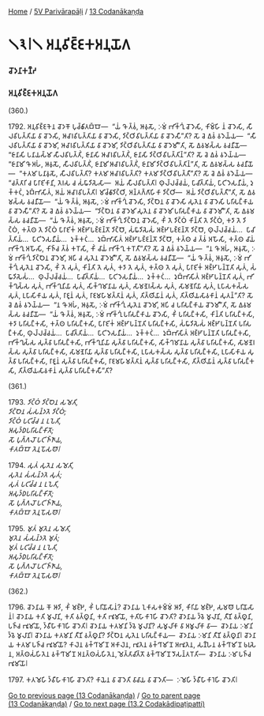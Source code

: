 
[Home](/) / [5V Parivārapāḷi](../../5V.md) / [13 Codanākaṇḍa](../13.md)

# 𑁧𑁩𑁇𑁧 𑀅𑀦𑀼𑀯𑀺𑀚𑁆𑀚𑀓𑀅𑀦𑀼𑀬𑁄𑀕

### 𑀘𑁄𑀤𑀦𑀸𑀓𑀡𑁆𑀟

### 𑀅𑀦𑀼𑀯𑀺𑀚𑁆𑀚𑀓𑀅𑀦𑀼𑀬𑁄𑀕

(360.)

1792\. 𑀅𑀦𑀼𑀯𑀺𑀚𑁆𑀚𑀓𑁂𑀦 𑀘𑁄𑀤𑀓𑁄 𑀧𑀼𑀘𑁆𑀙𑀺𑀢𑀩𑁆𑀩𑁄—  “𑀬𑀁 𑀔𑁄 𑀢𑁆𑀯𑀁, 𑀆𑀯𑀼𑀲𑁄, 𑀇𑀫𑀁 𑀪𑀺𑀓𑁆𑀔𑀼𑀁 𑀘𑁄𑀤𑁂𑀲𑀺, 𑀓𑀺𑀫𑁆𑀳𑀺 𑀦𑀁 𑀘𑁄𑀤𑁂𑀲𑀺, 𑀲𑀻𑀮𑀯𑀺𑀧𑀢𑁆𑀢𑀺𑀬𑀸 𑀯𑀸 𑀘𑁄𑀤𑁂𑀲𑀺, 𑀆𑀘𑀸𑀭𑀯𑀺𑀧𑀢𑁆𑀢𑀺𑀬𑀸 𑀯𑀸 𑀘𑁄𑀤𑁂𑀲𑀺, 𑀤𑀺𑀝𑁆𑀞𑀺𑀯𑀺𑀧𑀢𑁆𑀢𑀺𑀬𑀸 𑀯𑀸 𑀘𑁄𑀤𑁂𑀲𑀻”𑀢𑀺? 𑀲𑁄 𑀘𑁂 𑀏𑀯𑀁 𑀯𑀤𑁂𑀬𑁆𑀬—  “𑀲𑀻𑀮𑀯𑀺𑀧𑀢𑁆𑀢𑀺𑀬𑀸 𑀯𑀸 𑀘𑁄𑀤𑁂𑀫𑀺, 𑀆𑀘𑀸𑀭𑀯𑀺𑀧𑀢𑁆𑀢𑀺𑀬𑀸 𑀯𑀸 𑀘𑁄𑀤𑁂𑀫𑀺, 𑀤𑀺𑀝𑁆𑀞𑀺𑀯𑀺𑀧𑀢𑁆𑀢𑀺𑀬𑀸 𑀯𑀸 𑀘𑁄𑀤𑁂𑀫𑀻”𑀢𑀺, 𑀲𑁄 𑀏𑀯𑀫𑀲𑁆𑀲 𑀯𑀘𑀦𑀻𑀬𑁄—  “𑀚𑀸𑀦𑀸𑀲𑀺 𑀧𑀦𑀸𑀬𑀲𑁆𑀫𑀸 𑀲𑀻𑀮𑀯𑀺𑀧𑀢𑁆𑀢𑀺𑀁, 𑀚𑀸𑀦𑀸𑀲𑀺 𑀆𑀘𑀸𑀭𑀯𑀺𑀧𑀢𑁆𑀢𑀺𑀁, 𑀚𑀸𑀦𑀸𑀲𑀺 𑀤𑀺𑀝𑁆𑀞𑀺𑀯𑀺𑀧𑀢𑁆𑀢𑀺𑀦𑁆”𑀢𑀺? 𑀲𑁄 𑀘𑁂 𑀏𑀯𑀁 𑀯𑀤𑁂𑀬𑁆𑀬—  “𑀚𑀸𑀦𑀸𑀫𑀺 𑀔𑁄 𑀅𑀳𑀁, 𑀆𑀯𑀼𑀲𑁄, 𑀲𑀻𑀮𑀯𑀺𑀧𑀢𑁆𑀢𑀺𑀁, 𑀚𑀸𑀦𑀸𑀫𑀺 𑀆𑀘𑀸𑀭𑀯𑀺𑀧𑀢𑁆𑀢𑀺𑀁, 𑀚𑀸𑀦𑀸𑀫𑀺 𑀤𑀺𑀝𑁆𑀞𑀺𑀯𑀺𑀧𑀢𑁆𑀢𑀺𑀦𑁆”𑀢𑀺, 𑀲𑁄 𑀏𑀯𑀫𑀲𑁆𑀲 𑀯𑀘𑀦𑀻𑀬𑁄—  “𑀓𑀢𑀫𑀸 𑀧𑀦𑀸𑀯𑀼𑀲𑁄, 𑀲𑀻𑀮𑀯𑀺𑀧𑀢𑁆𑀢𑀺? 𑀓𑀢𑀫𑀸 𑀆𑀘𑀸𑀭𑀯𑀺𑀧𑀢𑁆𑀢𑀺? 𑀓𑀢𑀫𑀸 𑀤𑀺𑀝𑁆𑀞𑀺𑀯𑀺𑀧𑀢𑁆𑀢𑀻”𑀢𑀺? 𑀲𑁄 𑀘𑁂 𑀏𑀯𑀁 𑀯𑀤𑁂𑀬𑁆𑀬—  “𑀘𑀢𑁆𑀢𑀸𑀭𑀺 𑀘 𑀧𑀸𑀭𑀸𑀚𑀺𑀓𑀸𑀦𑀺, 𑀢𑁂𑀭𑀲 𑀘 𑀲𑀁𑀖𑀸𑀤𑀺𑀲𑁂𑀲𑀸—  𑀅𑀬𑀁 𑀲𑀻𑀮𑀯𑀺𑀧𑀢𑁆𑀢𑀺𑁇 𑀣𑀼𑀮𑁆𑀮𑀘𑁆𑀘𑀬𑀁, 𑀧𑀸𑀘𑀺𑀢𑁆𑀢𑀺𑀬𑀁, 𑀧𑀸𑀝𑀺𑀤𑁂𑀲𑀦𑀻𑀬𑀁, 𑀤𑀼𑀓𑁆𑀓𑀝𑀁, 𑀤𑀼𑀩𑁆𑀪𑀸𑀲𑀺𑀢𑀁, 𑀅𑀬𑀁 𑀆𑀘𑀸𑀭𑀯𑀺𑀧𑀢𑁆𑀢𑀺𑁇 𑀫𑀺𑀘𑁆𑀙𑀸𑀤𑀺𑀝𑁆𑀞𑀺, 𑀅𑀦𑁆𑀢𑀕𑁆𑀕𑀸𑀳𑀺𑀓𑀸 𑀤𑀺𑀝𑁆𑀞𑀺—  𑀅𑀬𑀁 𑀤𑀺𑀝𑁆𑀞𑀺𑀯𑀺𑀧𑀢𑁆𑀢𑀻”𑀢𑀺, 𑀲𑁄 𑀏𑀯𑀫𑀲𑁆𑀲 𑀯𑀘𑀦𑀻𑀬𑁄—  “𑀬𑀁 𑀔𑁄 𑀢𑁆𑀯𑀁, 𑀆𑀯𑀼𑀲𑁄, 𑀇𑀫𑀁 𑀪𑀺𑀓𑁆𑀔𑀼𑀁 𑀘𑁄𑀤𑁂𑀲𑀺, 𑀤𑀺𑀝𑁆𑀞𑁂𑀦 𑀯𑀸 𑀘𑁄𑀤𑁂𑀲𑀺 𑀲𑀼𑀢𑁂𑀦 𑀯𑀸 𑀘𑁄𑀤𑁂𑀲𑀺 𑀧𑀭𑀺𑀲𑀗𑁆𑀓𑀸𑀬 𑀯𑀸 𑀘𑁄𑀤𑁂𑀲𑀻”𑀢𑀺? 𑀲𑁄 𑀘𑁂 𑀏𑀯𑀁 𑀯𑀤𑁂𑀬𑁆𑀬—  “𑀤𑀺𑀝𑁆𑀞𑁂𑀦 𑀯𑀸 𑀘𑁄𑀤𑁂𑀫𑀺 𑀲𑀼𑀢𑁂𑀦 𑀯𑀸 𑀘𑁄𑀤𑁂𑀫𑀺 𑀧𑀭𑀺𑀲𑀗𑁆𑀓𑀸𑀬 𑀯𑀸 𑀘𑁄𑀤𑁂𑀫𑀻”𑀢𑀺, 𑀲𑁄 𑀏𑀯𑀫𑀲𑁆𑀲 𑀯𑀘𑀦𑀻𑀬𑁄—  “𑀬𑀁 𑀔𑁄 𑀢𑁆𑀯𑀁, 𑀆𑀯𑀼𑀲𑁄, 𑀇𑀫𑀁 𑀪𑀺𑀓𑁆𑀔𑀼𑀁 𑀤𑀺𑀝𑁆𑀞𑁂𑀦 𑀘𑁄𑀤𑁂𑀲𑀺, 𑀓𑀺𑀁 𑀢𑁂 𑀤𑀺𑀝𑁆𑀞𑀁 𑀓𑀺𑀦𑁆𑀢𑀺 𑀢𑁂 𑀤𑀺𑀝𑁆𑀞𑀁, 𑀓𑀤𑀸 𑀢𑁂 𑀤𑀺𑀝𑁆𑀞𑀁, 𑀓𑀢𑁆𑀣 𑀢𑁂 𑀤𑀺𑀝𑁆𑀞𑀁 𑀧𑀸𑀭𑀸𑀚𑀺𑀓𑀁 𑀅𑀚𑁆𑀛𑀸𑀧𑀚𑁆𑀚𑀦𑁆𑀢𑁄 𑀤𑀺𑀝𑁆𑀞𑁄, 𑀲𑀁𑀖𑀸𑀤𑀺𑀲𑁂𑀲𑀁 𑀅𑀚𑁆𑀛𑀸𑀧𑀚𑁆𑀚𑀦𑁆𑀢𑁄 𑀤𑀺𑀝𑁆𑀞𑁄, 𑀣𑀼𑀮𑁆𑀮𑀘𑁆𑀘𑀬𑀁…  𑀧𑀸𑀘𑀺𑀢𑁆𑀢𑀺𑀬𑀁…  𑀧𑀸𑀝𑀺𑀤𑁂𑀲𑀦𑀻𑀬𑀁…  𑀤𑀼𑀓𑁆𑀓𑀝𑀁…  𑀤𑀼𑀩𑁆𑀪𑀸𑀲𑀺𑀢𑀁 𑀅𑀚𑁆𑀛𑀸𑀧𑀚𑁆𑀚𑀦𑁆𑀢𑁄 𑀤𑀺𑀝𑁆𑀞𑁄, 𑀓𑀢𑁆𑀣 𑀘 𑀢𑁆𑀯𑀁 𑀅𑀳𑁄𑀲𑀺, 𑀓𑀢𑁆𑀣 𑀘𑀸𑀬𑀁 𑀪𑀺𑀓𑁆𑀔𑀼 𑀅𑀳𑁄𑀲𑀺, 𑀓𑀺𑀜𑁆𑀘 𑀢𑁆𑀯𑀁 𑀓𑀭𑁄𑀲𑀺, 𑀓𑀺𑀁 𑀘𑀸𑀬𑀁 𑀪𑀺𑀓𑁆𑀔𑀼 𑀓𑀭𑁄𑀢𑀻”𑀢𑀺? 𑀲𑁄 𑀘𑁂 𑀏𑀯𑀁 𑀯𑀤𑁂𑀬𑁆𑀬—  “𑀦 𑀔𑁄 𑀅𑀳𑀁, 𑀆𑀯𑀼𑀲𑁄, 𑀇𑀫𑀁 𑀪𑀺𑀓𑁆𑀔𑀼𑀁 𑀤𑀺𑀝𑁆𑀞𑁂𑀦 𑀘𑁄𑀤𑁂𑀫𑀺, 𑀅𑀧𑀺 𑀘 𑀲𑀼𑀢𑁂𑀦 𑀘𑁄𑀤𑁂𑀫𑀻”𑀢𑀺, 𑀲𑁄 𑀏𑀯𑀫𑀲𑁆𑀲 𑀯𑀘𑀦𑀻𑀬𑁄—  “𑀬𑀁 𑀔𑁄 𑀢𑁆𑀯𑀁, 𑀆𑀯𑀼𑀲𑁄, 𑀇𑀫𑀁 𑀪𑀺𑀓𑁆𑀔𑀼𑀁 𑀲𑀼𑀢𑁂𑀦 𑀘𑁄𑀤𑁂𑀲𑀺, 𑀓𑀺𑀁 𑀢𑁂 𑀲𑀼𑀢𑀁, 𑀓𑀺𑀦𑁆𑀢𑀺 𑀢𑁂 𑀲𑀼𑀢𑀁, 𑀓𑀤𑀸 𑀢𑁂 𑀲𑀼𑀢𑀁, 𑀓𑀢𑁆𑀣 𑀢𑁂 𑀲𑀼𑀢𑀁, 𑀧𑀸𑀭𑀸𑀚𑀺𑀓𑀁 𑀅𑀚𑁆𑀛𑀸𑀧𑀦𑁆𑀦𑁄𑀢𑀺 𑀲𑀼𑀢𑀁, 𑀲𑀁𑀖𑀸𑀤𑀺𑀲𑁂𑀲𑀁…  𑀣𑀼𑀮𑁆𑀮𑀘𑁆𑀘𑀬𑀁…  𑀧𑀸𑀘𑀺𑀢𑁆𑀢𑀺𑀬𑀁…  𑀧𑀸𑀝𑀺𑀤𑁂𑀲𑀦𑀻𑀬𑀁…  𑀤𑀼𑀓𑁆𑀓𑀝𑀁…  𑀤𑀼𑀩𑁆𑀪𑀸𑀲𑀺𑀢𑀁 𑀅𑀚𑁆𑀛𑀸𑀧𑀦𑁆𑀦𑁄𑀢𑀺 𑀲𑀼𑀢𑀁, 𑀪𑀺𑀓𑁆𑀔𑀼𑀲𑁆𑀲 𑀲𑀼𑀢𑀁, 𑀪𑀺𑀓𑁆𑀔𑀼𑀦𑀺𑀬𑀸 𑀲𑀼𑀢𑀁, 𑀲𑀺𑀓𑁆𑀔𑀫𑀸𑀦𑀸𑀬 𑀲𑀼𑀢𑀁, 𑀲𑀸𑀫𑀡𑁂𑀭𑀲𑁆𑀲 𑀲𑀼𑀢𑀁, 𑀲𑀸𑀫𑀡𑁂𑀭𑀺𑀬𑀸 𑀲𑀼𑀢𑀁, 𑀉𑀧𑀸𑀲𑀓𑀲𑁆𑀲 𑀲𑀼𑀢𑀁, 𑀉𑀧𑀸𑀲𑀺𑀓𑀸𑀬 𑀲𑀼𑀢𑀁, 𑀭𑀸𑀚𑀽𑀦𑀁 𑀲𑀼𑀢𑀁, 𑀭𑀸𑀚𑀫𑀳𑀸𑀫𑀢𑁆𑀢𑀸𑀦𑀁 𑀲𑀼𑀢𑀁, 𑀢𑀺𑀢𑁆𑀣𑀺𑀬𑀸𑀦𑀁 𑀲𑀼𑀢𑀁, 𑀢𑀺𑀢𑁆𑀣𑀺𑀬𑀲𑀸𑀯𑀓𑀸𑀦𑀁 𑀲𑀼𑀢𑀦𑁆”𑀢𑀺? 𑀲𑁄 𑀘𑁂 𑀏𑀯𑀁 𑀯𑀤𑁂𑀬𑁆𑀬—  “𑀦 𑀔𑁄 𑀅𑀳𑀁, 𑀆𑀯𑀼𑀲𑁄, 𑀇𑀫𑀁 𑀪𑀺𑀓𑁆𑀔𑀼𑀁 𑀲𑀼𑀢𑁂𑀦 𑀘𑁄𑀤𑁂𑀫𑀺, 𑀅𑀧𑀺 𑀘 𑀧𑀭𑀺𑀲𑀗𑁆𑀓𑀸𑀬 𑀘𑁄𑀤𑁂𑀫𑀻”𑀢𑀺, 𑀲𑁄 𑀏𑀯𑀫𑀲𑁆𑀲 𑀯𑀘𑀦𑀻𑀬𑁄—  “𑀬𑀁 𑀔𑁄 𑀢𑁆𑀯𑀁, 𑀆𑀯𑀼𑀲𑁄, 𑀇𑀫𑀁 𑀪𑀺𑀓𑁆𑀔𑀼𑀁 𑀧𑀭𑀺𑀲𑀗𑁆𑀓𑀸𑀬 𑀘𑁄𑀤𑁂𑀲𑀺, 𑀓𑀺𑀁 𑀧𑀭𑀺𑀲𑀗𑁆𑀓𑀲𑀺, 𑀓𑀺𑀦𑁆𑀢𑀺 𑀧𑀭𑀺𑀲𑀗𑁆𑀓𑀲𑀺, 𑀓𑀤𑀸 𑀧𑀭𑀺𑀲𑀗𑁆𑀓𑀲𑀺, 𑀓𑀢𑁆𑀣 𑀧𑀭𑀺𑀲𑀗𑁆𑀓𑀲𑀺, 𑀧𑀸𑀭𑀸𑀚𑀺𑀓𑀁 𑀅𑀚𑁆𑀛𑀸𑀧𑀦𑁆𑀦𑁄𑀢𑀺 𑀧𑀭𑀺𑀲𑀗𑁆𑀓𑀲𑀺, 𑀲𑀁𑀖𑀸𑀤𑀺𑀲𑁂𑀲𑀁 𑀅𑀚𑁆𑀛𑀸𑀧𑀦𑁆𑀦𑁄𑀢𑀺 𑀧𑀭𑀺𑀲𑀗𑁆𑀓𑀲𑀺, 𑀣𑀼𑀮𑁆𑀮𑀘𑁆𑀘𑀬𑀁…  𑀧𑀸𑀘𑀺𑀢𑁆𑀢𑀺𑀬𑀁…  𑀧𑀸𑀝𑀺𑀤𑁂𑀲𑀦𑀻𑀬𑀁…  𑀤𑀼𑀓𑁆𑀓𑀝𑀁…  𑀤𑀼𑀩𑁆𑀪𑀸𑀲𑀺𑀢𑀁 𑀅𑀚𑁆𑀛𑀸𑀧𑀦𑁆𑀦𑁄𑀢𑀺 𑀧𑀭𑀺𑀲𑀗𑁆𑀓𑀲𑀺, 𑀪𑀺𑀓𑁆𑀔𑀼𑀲𑁆𑀲 𑀲𑀼𑀢𑁆𑀯𑀸 𑀧𑀭𑀺𑀲𑀗𑁆𑀓𑀲𑀺, 𑀪𑀺𑀓𑁆𑀔𑀼𑀦𑀺𑀬𑀸 𑀲𑀼𑀢𑁆𑀯𑀸 𑀧𑀭𑀺𑀲𑀗𑁆𑀓𑀲𑀺, 𑀲𑀺𑀓𑁆𑀔𑀫𑀸𑀦𑀸𑀬 𑀲𑀼𑀢𑁆𑀯𑀸 𑀧𑀭𑀺𑀲𑀗𑁆𑀓𑀲𑀺, 𑀲𑀸𑀫𑀡𑁂𑀭𑀲𑁆𑀲 𑀲𑀼𑀢𑁆𑀯𑀸 𑀧𑀭𑀺𑀲𑀗𑁆𑀓𑀲𑀺, 𑀲𑀸𑀫𑀡𑁂𑀭𑀺𑀬𑀸 𑀲𑀼𑀢𑁆𑀯𑀸 𑀧𑀭𑀺𑀲𑀗𑁆𑀓𑀲𑀺, 𑀉𑀧𑀸𑀲𑀓𑀲𑁆𑀲 𑀲𑀼𑀢𑁆𑀯𑀸 𑀧𑀭𑀺𑀲𑀗𑁆𑀓𑀲𑀺, 𑀉𑀧𑀸𑀲𑀺𑀓𑀸𑀬 𑀲𑀼𑀢𑁆𑀯𑀸 𑀧𑀭𑀺𑀲𑀗𑁆𑀓𑀲𑀺, 𑀭𑀸𑀚𑀽𑀦𑀁 𑀲𑀼𑀢𑁆𑀯𑀸 𑀧𑀭𑀺𑀲𑀗𑁆𑀓𑀲𑀺, 𑀭𑀸𑀚𑀫𑀳𑀸𑀫𑀢𑁆𑀢𑀸𑀦𑀁 𑀲𑀼𑀢𑁆𑀯𑀸 𑀧𑀭𑀺𑀲𑀗𑁆𑀓𑀲𑀺, 𑀢𑀺𑀢𑁆𑀣𑀺𑀬𑀸𑀦𑀁 𑀲𑀼𑀢𑁆𑀯𑀸 𑀧𑀭𑀺𑀲𑀗𑁆𑀓𑀲𑀺, 𑀢𑀺𑀢𑁆𑀣𑀺𑀬𑀲𑀸𑀯𑀓𑀸𑀦𑀁 𑀲𑀼𑀢𑁆𑀯𑀸 𑀧𑀭𑀺𑀲𑀗𑁆𑀓𑀲𑀻”𑀢𑀺?

(361.)

1793\. _𑀤𑀺𑀝𑁆𑀞𑀁 𑀤𑀺𑀝𑁆𑀞𑁂𑀦 𑀲𑀫𑁂𑀢𑀺,_  
_𑀤𑀺𑀝𑁆𑀞𑁂𑀦 𑀲𑀁𑀲𑀦𑁆𑀤𑀢𑁂 𑀤𑀺𑀝𑁆𑀞𑀁;_  
_𑀤𑀺𑀝𑁆𑀞𑀁 𑀧𑀝𑀺𑀘𑁆𑀘 𑀦 𑀉𑀧𑁂𑀢𑀺,_  
_𑀅𑀲𑀼𑀤𑁆𑀥𑀧𑀭𑀺𑀲𑀗𑁆𑀓𑀺𑀢𑁄;_  
_𑀲𑁄 𑀧𑀼𑀕𑁆𑀕𑀮𑁄 𑀧𑀝𑀺𑀜𑁆𑀜𑀸𑀬,_  
_𑀓𑀸𑀢𑀩𑁆𑀩𑁄 𑀢𑁂𑀦𑀼𑀧𑁄𑀲𑀣𑁄𑁇_  


1794\. _𑀲𑀼𑀢𑀁 𑀲𑀼𑀢𑁂𑀦 𑀲𑀫𑁂𑀢𑀺,_  
_𑀲𑀼𑀢𑁂𑀦 𑀲𑀁𑀲𑀦𑁆𑀤𑀢𑁂 𑀲𑀼𑀢𑀁;_  
_𑀲𑀼𑀢𑀁 𑀧𑀝𑀺𑀘𑁆𑀘 𑀦 𑀉𑀧𑁂𑀢𑀺,_  
_𑀅𑀲𑀼𑀤𑁆𑀥𑀧𑀭𑀺𑀲𑀗𑁆𑀓𑀺𑀢𑁄;_  
_𑀲𑁄 𑀧𑀼𑀕𑁆𑀕𑀮𑁄 𑀧𑀝𑀺𑀜𑁆𑀜𑀸𑀬,_  
_𑀓𑀸𑀢𑀩𑁆𑀩𑁄 𑀢𑁂𑀦𑀼𑀧𑁄𑀲𑀣𑁄𑁇_  


1795\. _𑀫𑀼𑀢𑀁 𑀫𑀼𑀢𑁂𑀦 𑀲𑀫𑁂𑀢𑀺,_  
_𑀫𑀼𑀢𑁂𑀦 𑀲𑀁𑀲𑀦𑁆𑀤𑀢𑁂 𑀫𑀼𑀢𑀁;_  
_𑀫𑀼𑀢𑀁 𑀧𑀝𑀺𑀘𑁆𑀘 𑀦 𑀉𑀧𑁂𑀢𑀺,_  
_𑀅𑀲𑀼𑀤𑁆𑀥𑀧𑀭𑀺𑀲𑀗𑁆𑀓𑀺𑀢𑁄;_  
_𑀲𑁄 𑀧𑀼𑀕𑁆𑀕𑀮𑁄 𑀧𑀝𑀺𑀜𑁆𑀜𑀸𑀬,_  
_𑀓𑀸𑀢𑀩𑁆𑀩𑁄 𑀢𑁂𑀦𑀼𑀧𑁄𑀲𑀣𑁄𑁇_  


(362.)

1796\. 𑀘𑁄𑀤𑀦𑀸𑀬 𑀓𑁄 𑀆𑀤𑀺, 𑀓𑀺𑀁 𑀫𑀚𑁆𑀛𑁂, 𑀓𑀺𑀁 𑀧𑀭𑀺𑀬𑁄𑀲𑀸𑀦𑀁? 𑀘𑁄𑀤𑀦𑀸𑀬 𑀑𑀓𑀸𑀲𑀓𑀫𑁆𑀫𑀁 𑀆𑀤𑀺, 𑀓𑀺𑀭𑀺𑀬𑀸 𑀫𑀚𑁆𑀛𑁂, 𑀲𑀫𑀣𑁄 𑀧𑀭𑀺𑀬𑁄𑀲𑀸𑀦𑀁𑁇 𑀘𑁄𑀤𑀦𑀸𑀬 𑀓𑀢𑀺 𑀫𑀽𑀮𑀸𑀦𑀺, 𑀓𑀢𑀺 𑀯𑀢𑁆𑀣𑀽𑀦𑀺, 𑀓𑀢𑀺 𑀪𑀽𑀫𑀺𑀬𑁄, 𑀓𑀢𑀺𑀳𑀸𑀓𑀸𑀭𑁂𑀳𑀺 𑀘𑁄𑀤𑁂𑀢𑀺? 𑀘𑁄𑀤𑀦𑀸𑀬 𑀤𑁆𑀯𑁂 𑀫𑀽𑀮𑀸𑀦𑀺, 𑀢𑀻𑀡𑀺 𑀯𑀢𑁆𑀣𑀽𑀦𑀺, 𑀧𑀜𑁆𑀘 𑀪𑀽𑀫𑀺𑀬𑁄, 𑀤𑁆𑀯𑀻𑀳𑀸𑀓𑀸𑀭𑁂𑀳𑀺 𑀘𑁄𑀤𑁂𑀢𑀺𑁇 𑀘𑁄𑀤𑀦𑀸𑀬 𑀓𑀢𑀫𑀸𑀦𑀺 𑀤𑁆𑀯𑁂 𑀫𑀽𑀮𑀸𑀦𑀺? 𑀲𑀫𑀽𑀮𑀺𑀓𑀸 𑀯𑀸 𑀅𑀫𑀽𑀮𑀺𑀓𑀸 𑀯𑀸—  𑀘𑁄𑀤𑀦𑀸𑀬 𑀇𑀫𑀸𑀦𑀺 𑀤𑁆𑀯𑁂 𑀫𑀽𑀮𑀸𑀦𑀺𑁇 𑀘𑁄𑀤𑀦𑀸𑀬 𑀓𑀢𑀫𑀸𑀦𑀺 𑀢𑀻𑀡𑀺 𑀯𑀢𑁆𑀣𑀽𑀦𑀺? 𑀤𑀺𑀝𑁆𑀞𑁂𑀦 𑀲𑀼𑀢𑁂𑀦 𑀧𑀭𑀺𑀲𑀗𑁆𑀓𑀸𑀬—  𑀘𑁄𑀤𑀦𑀸𑀬 𑀇𑀫𑀸𑀦𑀺 𑀢𑀻𑀡𑀺 𑀯𑀢𑁆𑀣𑀽𑀦𑀺𑁇 𑀘𑁄𑀤𑀦𑀸𑀬 𑀓𑀢𑀫𑀸 𑀧𑀜𑁆𑀘 𑀪𑀽𑀫𑀺𑀬𑁄? 𑀓𑀸𑀮𑁂𑀦 𑀯𑀓𑁆𑀔𑀸𑀫𑀺 𑀦𑁄 𑀅𑀓𑀸𑀮𑁂𑀦, 𑀪𑀽𑀢𑁂𑀦 𑀯𑀓𑁆𑀔𑀸𑀫𑀺 𑀦𑁄 𑀅𑀪𑀽𑀢𑁂𑀦, 𑀲𑀡𑁆𑀳𑁂𑀦 𑀯𑀓𑁆𑀔𑀸𑀫𑀺 𑀦𑁄 𑀨𑀭𑀼𑀲𑁂𑀦, 𑀅𑀢𑁆𑀣𑀲𑀁𑀳𑀺𑀢𑁂𑀦 𑀯𑀓𑁆𑀔𑀸𑀫𑀺 𑀦𑁄 𑀅𑀦𑀢𑁆𑀣𑀲𑀁𑀳𑀺𑀢𑁂𑀦, 𑀫𑁂𑀢𑁆𑀢𑀸𑀘𑀺𑀢𑁆𑀢𑁄 𑀯𑀓𑁆𑀔𑀸𑀫𑀺 𑀦𑁄 𑀤𑁄𑀲𑀦𑁆𑀢𑀭𑁄𑀢𑀺—  𑀘𑁄𑀤𑀦𑀸𑀬 𑀇𑀫𑀸 𑀧𑀜𑁆𑀘 𑀪𑀽𑀫𑀺𑀬𑁄𑁇

1797\. 𑀓𑀢𑀫𑁂𑀳𑀺 𑀤𑁆𑀯𑀻𑀳𑀸𑀓𑀸𑀭𑁂𑀳𑀺 𑀘𑁄𑀤𑁂𑀢𑀺? 𑀓𑀸𑀬𑁂𑀦 𑀯𑀸 𑀘𑁄𑀤𑁂𑀢𑀺 𑀯𑀸𑀘𑀸𑀬 𑀯𑀸 𑀘𑁄𑀤𑁂𑀢𑀺—  𑀇𑀫𑁂𑀳𑀺 𑀤𑁆𑀯𑀻𑀳𑀸𑀓𑀸𑀭𑁂𑀳𑀺 𑀘𑁄𑀤𑁂𑀢𑀺𑁇

[Go to previous page (13 Codanākaṇḍa)](../13.md) / [Go to parent page (13 Codanākaṇḍa)](../13.md) / [Go to next page (13.2 Codakādipaṭipatti)](13.2.md)


